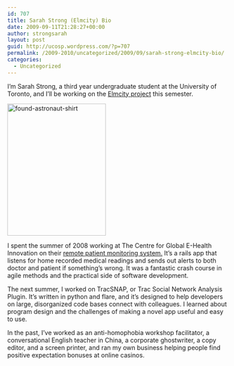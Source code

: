 ```yaml
---
id: 707
title: Sarah Strong (Elmcity) Bio
date: 2009-09-11T21:28:27+00:00
author: strongsarah
layout: post
guid: http://ucosp.wordpress.com/?p=707
permalink: /2009-2010/uncategorized/2009/09/sarah-strong-elmcity-bio/
categories:
  - Uncategorized
---
```

I&#8217;m Sarah Strong, a third year undergraduate student at the University of Toronto, and I&#8217;ll be working on the [Elmcity project](http://elmcity.cloudapp.net/) this semester.

<img src="http://ucosp.files.wordpress.com/2009/09/found-astronaut-shirt1.jpg?w=224" alt="found-astronaut-shirt" title="found-astronaut-shirt" width="224" height="300" class="alignleft size-medium wp-image-713" srcset="http://ucosp.ca/wp-content/uploads/2009/09/found-astronaut-shirt1.jpg 368w, http://ucosp.ca/wp-content/uploads/2009/09/found-astronaut-shirt1-224x300.jpg 224w" sizes="(max-width: 224px) 100vw, 224px" />

I spent the summer of 2008 working at The Centre for Global E-Health Innovation on their [remote patient monitoring system.](http://www.ehealthinnovation.org/?q=dh) It&#8217;s a rails app that listens for home recorded medical readings and sends out alerts to both doctor and patient if something&#8217;s wrong. It was a fantastic crash course in agile methods and the practical side of software development.

The next summer, I worked on TracSNAP, or Trac Social Network Analysis Plugin. It&#8217;s written in python and flare, and it&#8217;s designed to help developers on large, disorganized code bases connect with colleagues. I learned about program design and the challenges of making a novel app useful and easy to use.

In the past, I&#8217;ve worked as an anti-homophobia workshop facilitator, a conversational English teacher in China, a corporate ghostwriter, a copy editor, and a screen printer, and ran my own business helping people find positive expectation bonuses at online casinos.
